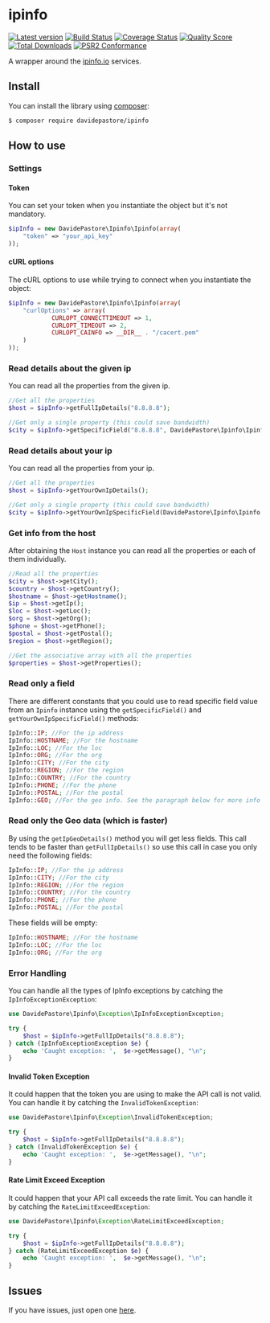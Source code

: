 ipinfo
======

[![Latest version][ico-version]][link-packagist]
[![Build Status][ico-travis]][link-travis]
[![Coverage Status][ico-scrutinizer]][link-scrutinizer]
[![Quality Score][ico-code-quality]][link-code-quality]
[![Total Downloads][ico-downloads]][link-downloads]
[![PSR2 Conformance][ico-styleci]][link-styleci]


A wrapper around the [ipinfo.io](http://ipinfo.io/) services.


Install
-------

You can install the library using [composer](https://getcomposer.org/):

```sh
$ composer require davidepastore/ipinfo
```

How to use
----------

### Settings

#### Token

You can set your token when you instantiate the object but it's not mandatory.

```php
$ipInfo = new DavidePastore\Ipinfo\Ipinfo(array(
	"token" => "your_api_key"
));
```

#### cURL options

The cURL options to use while trying to connect when you instantiate the object:

```php
$ipInfo = new DavidePastore\Ipinfo\Ipinfo(array(
	"curlOptions" => array(
            CURLOPT_CONNECTTIMEOUT => 1,
            CURLOPT_TIMEOUT => 2,
            CURLOPT_CAINFO => __DIR__ . "/cacert.pem"
    )
));
```

### Read details about the given ip

You can read all the properties from the given ip.

```php
//Get all the properties
$host = $ipInfo->getFullIpDetails("8.8.8.8");

//Get only a single property (this could save bandwidth)
$city = $ipInfo->getSpecificField("8.8.8.8", DavidePastore\Ipinfo\Ipinfo::CITY);
```

### Read details about your ip

You can read all the properties from your ip.

```php
//Get all the properties
$host = $ipInfo->getYourOwnIpDetails();

//Get only a single property (this could save bandwidth)
$city = $ipInfo->getYourOwnIpSpecificField(DavidePastore\Ipinfo\Ipinfo::CITY);
```

### Get info from the host

After obtaining the `Host` instance you can read all the properties or each of them individually.

```php
//Read all the properties
$city = $host->getCity();
$country = $host->getCountry();
$hostname = $host->getHostname();
$ip = $host->getIp();
$loc = $host->getLoc();
$org = $host->getOrg();
$phone = $host->getPhone();
$postal = $host->getPostal();
$region = $host->getRegion();

//Get the associative array with all the properties
$properties = $host->getProperties();
```

### Read only a field

There are different constants that you could use to read specific field value from an `Ipinfo` instance using the `getSpecificField()` and `getYourOwnIpSpecificField()` methods:

```php
IpInfo::IP; //For the ip address
IpInfo::HOSTNAME; //For the hostname
IpInfo::LOC; //For the loc
IpInfo::ORG; //For the org
IpInfo::CITY; //For the city
IpInfo::REGION; //For the region
IpInfo::COUNTRY; //For the country
IpInfo::PHONE; //For the phone
IpInfo::POSTAL; //For the postal
IpInfo::GEO; //For the geo info. See the paragraph below for more info
```

### Read only the Geo data (which is faster)

By using the `getIpGeoDetails()` method you will get less fields. This call tends to be faster than `getFullIpDetails()` so use this call in case you only need the following fields:

```php
IpInfo::IP; //For the ip address
IpInfo::CITY; //For the city
IpInfo::REGION; //For the region
IpInfo::COUNTRY; //For the country
IpInfo::PHONE; //For the phone
IpInfo::POSTAL; //For the postal
```

These fields will be empty:
```php
IpInfo::HOSTNAME; //For the hostname
IpInfo::LOC; //For the loc
IpInfo::ORG; //For the org
```

### Error Handling

You can handle all the types of IpInfo exceptions by catching the `IpInfoExceptionException`:

```php
use DavidePastore\Ipinfo\Exception\IpInfoExceptionException;

try {
    $host = $ipInfo->getFullIpDetails("8.8.8.8");
} catch (IpInfoExceptionException $e) {
    echo 'Caught exception: ',  $e->getMessage(), "\n";
}
```

#### Invalid Token Exception

It could happen that the token you are using to make the API call is not valid. You can handle it by catching the `InvalidTokenException`:

```php
use DavidePastore\Ipinfo\Exception\InvalidTokenException;

try {
    $host = $ipInfo->getFullIpDetails("8.8.8.8");
} catch (InvalidTokenException $e) {
    echo 'Caught exception: ',  $e->getMessage(), "\n";
}
```

#### Rate Limit Exceed Exception

It could happen that your API call exceeds the rate limit. You can handle it by catching the `RateLimitExceedException`:

```php
use DavidePastore\Ipinfo\Exception\RateLimitExceedException;

try {
    $host = $ipInfo->getFullIpDetails("8.8.8.8");
} catch (RateLimitExceedException $e) {
    echo 'Caught exception: ',  $e->getMessage(), "\n";
}
```

Issues
-------

If you have issues, just open one [here](https://github.com/DavidePastore/ipinfo/issues).


[ico-version]: https://img.shields.io/packagist/v/DavidePastore/ipinfo.svg?style=flat-square
[ico-travis]: https://travis-ci.org/DavidePastore/ipinfo.svg?branch=master
[ico-scrutinizer]: https://img.shields.io/scrutinizer/coverage/g/DavidePastore/ipinfo.svg?style=flat-square
[ico-code-quality]: https://img.shields.io/scrutinizer/g/davidepastore/ipinfo.svg?style=flat-square
[ico-downloads]: https://img.shields.io/packagist/dt/DavidePastore/ipinfo.svg?style=flat-square
[ico-styleci]: https://styleci.io/repos/24985619/shield

[link-packagist]: https://packagist.org/packages/DavidePastore/ipinfo
[link-travis]: https://travis-ci.org/DavidePastore/ipinfo
[link-scrutinizer]: https://scrutinizer-ci.com/g/DavidePastore/ipinfo/code-structure
[link-code-quality]: https://scrutinizer-ci.com/g/DavidePastore/ipinfo
[link-downloads]: https://packagist.org/packages/DavidePastore/ipinfo
[link-styleci]: https://styleci.io/repos/24985619/
